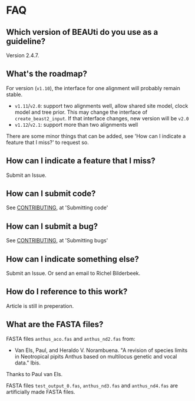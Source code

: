 # FAQ

## Which version of BEAUti do you use as a guideline?

Version 2.4.7.

## What's the roadmap?

For version (`v1.10`), the interface for one alignment will probably remain stable.

 * `v1.11`/`v2.0`: support two alignments well, allow shared site model, clock model and tree prior. This may change the interface of `create_beast2_input`. If that interface changes, new version will be `v2.0` 
 * `v1.12`/`v2.1`: support more than two alignments well

There are some minor things that can be added, see 'How can I indicate a feature that I miss?'
to request so.

## How can I indicate a feature that I miss?

Submit an Issue.

## How can I submit code?

See [CONTRIBUTING](CONTRIBUTING.md), at 'Submitting code'

## How can I submit a bug?

See [CONTRIBUTING](CONTRIBUTING.md), at 'Submitting bugs' 

## How can I indicate something else?

Submit an Issue. Or send an email to Richel Bilderbeek.

## How do I reference to this work?

Article is still in preperation.

## What are the FASTA files?

FASTA files `anthus_aco.fas` and `anthus_nd2.fas` from:
 
 * Van Els, Paul, and Heraldo V. Norambuena. "A revision of species limits in Neotropical pipits Anthus based on multilocus genetic and vocal data." Ibis.

Thanks to Paul van Els.

FASTA files `test_output_0.fas`, `anthus_nd3.fas` and `anthus_nd4.fas`
are artificially made FASTA files. 


